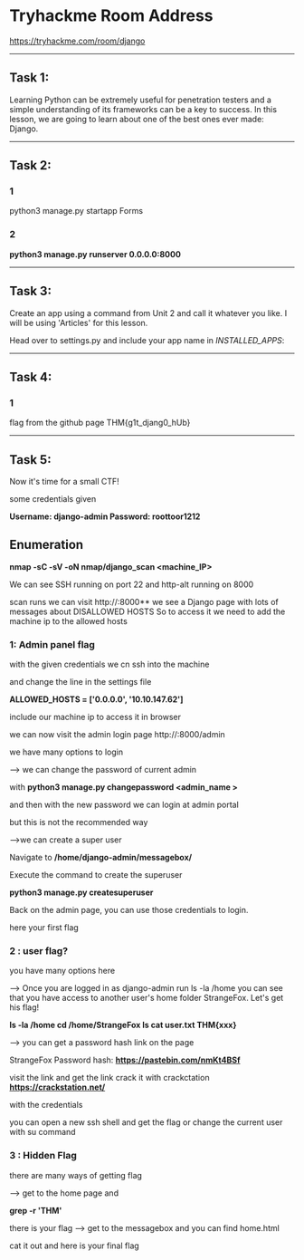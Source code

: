 # Tryhackme Room Address

https://tryhackme.com/room/django

-----------

## Task 1:

Learning Python can be extremely useful for penetration testers and a simple understanding of its frameworks can be a key to success. In this lesson, we are going to learn about one of the best ones ever made: Django. 

-----------

## Task 2:

### 1
python3 manage.py startapp Forms

### 2
**python3 manage.py runserver 0.0.0.0:8000**

-----------

## Task 3:

Create an app using a command from Unit 2 and call it whatever you like. I will be using 'Articles' for this lesson.

Head over to settings.py and include your app name in *INSTALLED_APPS*:

-----------

## Task 4:

### 1
flag from the github page
THM{g1t_djang0_hUb}

-----------

## Task 5:

Now it's time for a small CTF!

some credentials given

**Username: django-admin
Password: roottoor1212**

## Enumeration

**nmap -sC -sV -oN nmap/django_scan <machine_IP>**

We can see SSH running on port 22
and http-alt running on 8000

scan runs we can visit http://<Machine IP>:8000**
	we see a Django page with lots of messages about DISALLOWED HOSTS
So to access it we need to add the machine ip to the allowed hosts

### 1: Admin panel flag

with the given credentials we cn ssh into the machine

and change the line in the settings file 

**ALLOWED_HOSTS = ['0.0.0.0', '10.10.147.62']**

include our machine ip to access it in browser

we can now visit the admin login page   http://<machine IP>:8000/admin 

we have many options to login

--> we can change the password of current admin

with **python3 manage.py changepassword <admin_name >**

and then with the new password we can login at admin portal

but this is not the recommended way

-->we can create a super user

Navigate to **/home/django-admin/messagebox/**

Execute the command to create the superuser

**python3 manage.py createsuperuser**

Back on the admin page, you can use those credentials to login.

here your first flag


### 2 : user flag?

you have many options here 

--> 
Once you are logged in as django-admin
run ls -la /home you can see that you have access to another user's home folder
 StrangeFox. Let's get his flag!


**ls -la /home
cd /home/StrangeFox
ls
cat user.txt
THM{xxx}**

-->
you can get a password hash link on the page

StrangeFox         Password hash: **https://pastebin.com/nmKt4BSf**

visit the link and get the link 
crack it with crackctation **https://crackstation.net/**

with the credentials 

you can open a new ssh shell and get the flag
or change the current user with su command


### 3 : Hidden Flag

there are many ways of getting flag

-->
get to the home page and 

**grep -r 'THM'**

there is your flag
-->
get to the messagebox and you can find home.html

cat it out and here is your final flag
